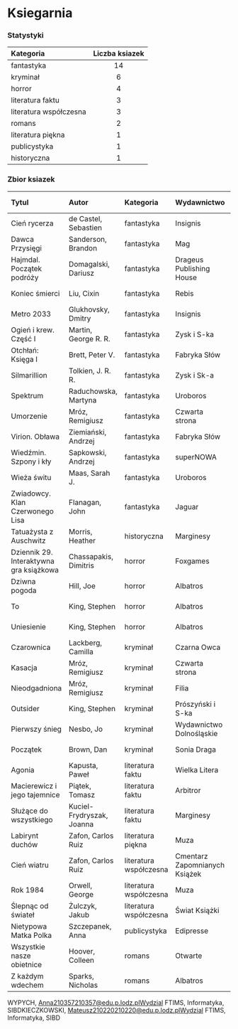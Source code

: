 
# Ksiegarnia

###  Statystyki
| Kategoria | Liczba ksiazek |
|:---|:---:|
|fantastyka | 14 |
|kryminał | 6 |
|horror | 4 |
|literatura faktu | 3 |
|literatura współczesna | 3 |
|romans | 2 |
|literatura piękna | 1 |
|publicystyka | 1 |
|historyczna | 1 |

### Zbior ksiazek

| Tytul | Autor | Kategoria | Wydawnictwo | Cena | Liczba stron | Data wydania |
|:---|:---|:---|:---|:---:|:---:|---:|
| Cień rycerza | de Castel, Sebastien | fantastyka | Insignis | 36.99PLN | 648 | 04-04-2018|
| Dawca Przysięgi | Sanderson, Brandon | fantastyka | Mag | 33.99PLN | 656 | 18-04-2018|
| Hajmdal. Początek podróży | Domagalski, Dariusz | fantastyka | Drageus Publishing House | 21.99PLN | 336 | 07-06-2018|
| Koniec śmierci | Liu, Cixin | fantastyka | Rebis | 25.99PLN | 840 | 03-04-2018|
| Metro 2033 | Glukhovsky, Dmitry | fantastyka | Insignis | 27.99PLN | 342 | 17-10-2018|
| Ogień i krew. Część I | Martin, George R. R. | fantastyka | Zysk i S-ka | 39.99PLN | 612 | 20-11-2018|
| Otchłań: Księga I | Brett, Peter V. | fantastyka | Fabryka Słów | 26.00PLN | 702 | 31-01-2018|
| Silmarillion | Tolkien, J. R. R. | fantastyka | Zysk i Sk-a | 39.99PLN | 687 | 12-11-2017|
| Spektrum | Raduchowska, Martyna | fantastyka | Uroboros | 24.99PLN | 416 | 03-10-2018|
| Umorzenie | Mróz, Remigiusz | fantastyka | Czwarta strona | 30.99PLN | 400 | 13-03-2019|
| Virion. Obława | Ziemiański, Andrzej | fantastyka | Fabryka Słów | 25.99PLN | 506 | 19-09-2018|
| Wiedźmin. Szpony i kły | Sapkowski, Andrzej | fantastyka | superNOWA | 47.41PLN | 400 | 08-11-2017|
| Wieża świtu | Maas, Sarah J. | fantastyka | Uroboros | 34.99PLN | 848 | 18-04-2018|
| Zwiadowcy. Klan Czerwonego Lisa | Flanagan, John | fantastyka | Jaguar | 36.99PLN | 400 | 20-06-2018|
| Tatuażysta z Auschwitz | Morris, Heather | historyczna | Marginesy | 22.99PLN | 320 | 18-04-2018|
| Dziennik 29. Interaktywna gra książkowa | Chassapakis, Dimitris | horror | Foxgames | 22.99PLN | 120 | 13-03-2019|
| Dziwna pogoda | Hill, Joe | horror | Albatros | 28.99PLN | 512 | 05-09-2018|
| To | King, Stephen | horror | Albatros | 37.99PLN | 1104 | 30-08-2017|
| Uniesienie | King, Stephen | horror | Albatros | 37.99PLN | 176 | 14-11-2018|
| Czarownica | Lackberg, Camilla | kryminał | Czarna Owca | 33.99PLN | 592 | 08-11-2017|
| Kasacja | Mróz, Remigiusz | kryminał | Czwarta strona | 20.99PLN | 496 | 18-02-2015|
| Nieodgadniona | Mróz, Remigiusz | kryminał | Filia | 29.99PLN | 400 | 30-01-2019|
| Outsider | King, Stephen | kryminał | Prószyński i S-ka | 29.99PLN | 640 | 05-06-2018|
| Pierwszy śnieg | Nesbo, Jo | kryminał | Wydawnictwo Dolnośląskie | 32.99PLN | 432 | 11-10-2017|
| Początek | Brown, Dan | kryminał | Sonia Draga | 31.99PLN | 576 | 03-10-2017|
| Agonia | Kapusta, Paweł | literatura faktu | Wielka Litera | 24.99PLN | 304 | 19-09-2018|
| Macierewicz i jego tajemnice | Piątek, Tomasz | literatura faktu | Arbitror | 27.99PLN | 216 | 26-06-2017|
| Służące do wszystkiego | Kuciel-Frydryszak, Joanna | literatura faktu | Marginesy | 37.99PLN | 416 | 17-10-2018|
| Labirynt duchów | Zafon, Carlos Ruiz | literatura piękna | Muza | 48.86PLN | 896 | 11-10-2017|
| Cień wiatru | Zafon, Carlos Ruiz | literatura współczesna | Cmentarz Zapomnianych Książek | 14.99PLN | 520 | 11-10-2017|
| Rok 1984 | Orwell, George | literatura współczesna | Muza | 9.99PLN | 360 | 01-01-2014|
| Ślepnąc od świateł | Żulczyk, Jakub | literatura współczesna | Świat Książki | 24.99PLN | 520 | 17-10-2018|
| Nietypowa Matka Polka | Szczepanek, Anna | publicystyka | Edipresse | 27.99PLN | 320 | 22-08-2018|
| Wszystkie nasze obietnice | Hoover, Colleen | romans | Otwarte | 25.99PLN | 294 | 14-11-2018|
| Z każdym wdechem | Sparks, Nicholas | romans | Albatros | 25.99PLN | 368 | 17-10-2018|
WYPYCH, Anna210357210357@edu.p.lodz.plWydzial FTIMS, Informatyka, SIBDKIECZKOWSKI, Mateusz210220210220@edu.p.lodz.plWydzial FTIMS, Informatyka, SIBD